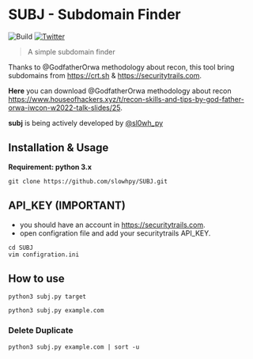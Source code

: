 # SUBJ - Subdomain Finder

![Build](https://img.shields.io/badge/Built%20with-Python-Blue)
[![Twitter](https://img.shields.io/twitter/follow/sl0wh_py?label=Follow)](https://twitter.com/sl0wh_py)

> A simple subdomain finder

Thanks to @GodfatherOrwa methodology about recon, this tool bring subdomains from https://crt.sh & https://securitytrails.com.

**Here** you can download @GodfatherOrwa methodology about recon https://www.houseofhackers.xyz/t/recon-skills-and-tips-by-god-father-orwa-iwcon-w2022-talk-slides/25.

**subj** is being actively developed by [@sl0wh_py](https://twitter.com/sl0wh_py)

Installation & Usage
------------
**Requirement: python 3.x**
```
git clone https://github.com/slowhpy/SUBJ.git
```

API_KEY (IMPORTANT)
---------------

- you should have an account in https://securitytrails.com.
- open configration file and add your securitytrails API_KEY.
```
cd SUBJ
vim configration.ini
```

How to use
---------------

```
python3 subj.py target
```
```
python3 subj.py example.com
```
### Delete Duplicate
```
python3 subj.py example.com | sort -u
```
